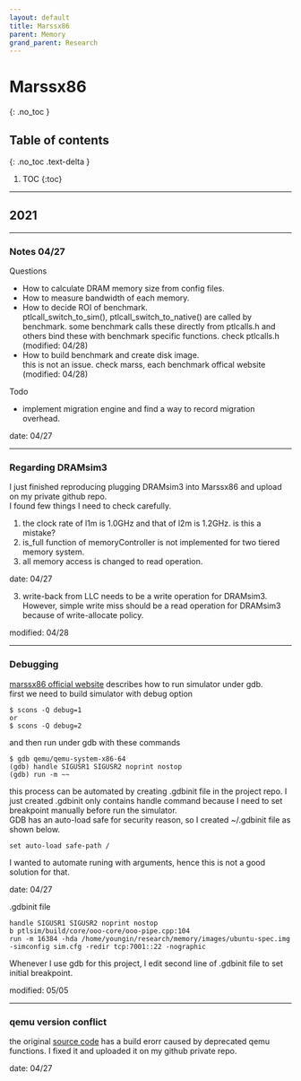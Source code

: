 ```yaml
---
layout: default
title: Marssx86
parent: Memory
grand_parent: Research
---
```


# Marssx86
{: .no_toc }

## Table of contents
{: .no_toc .text-delta }

1. TOC
{:toc}

---

## 2021



---

### Notes 04/27

Questions
- How to calculate DRAM memory size from config files.
- How to measure bandwidth of each memory.
- How to decide ROI of benchmark.<br>
ptlcall_switch_to_sim(), ptlcall_switch_to_native() are called by benchmark.
some benchmark calls these directly from ptlcalls.h and others bind these with benchmark specific functions.
check ptlcalls.h (modified: 04/28)
- How to build benchmark and create disk image.<br>
 this is not an issue. check marss, each benchmark offical website (modified: 04/28)

Todo
- implement migration engine and find a way to record migration overhead.

date: 04/27

---

### Regarding DRAMsim3

I just finished reproducing plugging DRAMsim3 into Marssx86 and upload on my private github repo.<br>
I found few things I need to check carefully.<br>
1. the clock rate of l1m is 1.0GHz and that of l2m is 1.2GHz. is this a mistake?
2. is_full function of memoryController is not implemented for two tiered memory system.
3. all memory access is changed to read operation.

date: 04/27

3. write-back from LLC needs to be a write operation for DRAMsim3.
However, simple write miss should be a read operation for DRAMsim3 because of write-allocate policy.

modified: 04/28

---

### Debugging

[marssx86 official website](http://marss86.org/~marss86/index.php/Getting_Started) describes how to run simulator under gdb.<br>
first we need to build simulator with debug option

```
$ scons -Q debug=1
or
$ scons -Q debug=2
```

and then run under gdb with these commands

```
$ gdb qemu/qemu-system-x86-64
(gdb) handle SIGUSR1 SIGUSR2 noprint nostop
(gdb) run -m ~~
```

this process can be automated by creating .gdbinit file in the project repo.
I just created .gdbinit only contains handle command because I need to set breakpoint manually
before run the simulator.<br>
GDB has an auto-load safe for security reason, so I created ~/.gdbinit file as shown below.

```
set auto-load safe-path /
```

I wanted to automate runing with arguments, hence this is not a good solution for that.

date: 04/27

.gdbinit file
```
handle SIGUSR1 SIGUSR2 noprint nostop
b ptlsim/build/core/ooo-core/ooo-pipe.cpp:104
run -m 16384 -hda /home/youngin/research/memory/images/ubuntu-spec.img -simconfig sim.cfg -redir tcp:7001::22 -nographic
```

Whenever I use gdb for this project, I edit second line of .gdbinit file to set initial breakpoint.<br>

modified: 05/05


---

### qemu version conflict

the original [source code](https://github.com/donggyukim/Marssx86) has a build erorr caused by deprecated qemu functions.
I fixed it and uploaded it on my github private repo.

date: 04/27
